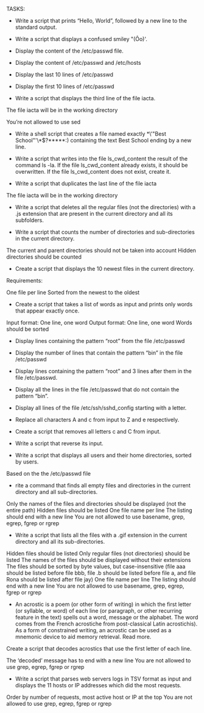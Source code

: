 TASKS:

* Write a script that prints “Hello, World”, followed by a new line to the standard output.

* Write a script that displays a confused smiley "(Ôo)'.

* Display the content of the /etc/passwd file.

* Display the content of /etc/passwd and /etc/hosts

* Display the last 10 lines of /etc/passwd

* Display the first 10 lines of /etc/passwd

* Write a script that displays the third line of the file iacta.

The file iacta will be in the working directory

You’re not allowed to use sed

* Write a shell script that creates a file named exactly \*\\'"Best School"\'\\*$\?\*\*\*\*\*:) containing the text Best School ending by a new line.

* Write a script that writes into the file ls_cwd_content the result of the command ls -la. If the file ls_cwd_content already exists, it should be overwritten. If the file ls_cwd_content does not exist, create it.

* Write a script that duplicates the last line of the file iacta

The file iacta will be in the working directory

* Write a script that deletes all the regular files (not the directories) with a .js extension that are present in the current directory and all its subfolders.

* Write a script that counts the number of directories and sub-directories in the current directory.

The current and parent directories should not be taken into account
Hidden directories should be counted

* Create a script that displays the 10 newest files in the current directory.

Requirements:

One file per line
Sorted from the newest to the oldest

* Create a script that takes a list of words as input and prints only words that appear exactly once.

Input format: One line, one word
Output format: One line, one word
Words should be sorted

* Display lines containing the pattern “root” from the file /etc/passwd

* Display the number of lines that contain the pattern “bin” in the file /etc/passwd

* Display lines containing the pattern “root” and 3 lines after them in the file /etc/passwd.

* Display all the lines in the file /etc/passwd that do not contain the pattern “bin”.

* Display all lines of the file /etc/ssh/sshd_config starting with a letter.

* Replace all characters A and c from input to Z and e respectively.

* Create a script that removes all letters c and C from input.

* Write a script that reverse its input.

* Write a script that displays all users and their home directories, sorted by users.

Based on the the /etc/passwd file

* rite a command that finds all empty files and directories in the current directory and all sub-directories.

Only the names of the files and directories should be displayed (not the entire path)
Hidden files should be listed
One file name per line
The listing should end with a new line
You are not allowed to use basename, grep, egrep, fgrep or rgrep

* Write a script that lists all the files with a .gif extension in the current directory and all its sub-directories.

Hidden files should be listed
Only regular files (not directories) should be listed
The names of the files should be displayed without their extensions
The files should be sorted by byte values, but case-insensitive (file aaa should be listed before file bbb, file .b should be listed before file a, and file Rona should be listed after file jay)
One file name per line
The listing should end with a new line
You are not allowed to use basename, grep, egrep, fgrep or rgrep

* An acrostic is a poem (or other form of writing) in which the first letter (or syllable, or word) of each line (or paragraph, or other recurring feature in the text) spells out a word, message or the alphabet. The word comes from the French acrostiche from post-classical Latin acrostichis). As a form of constrained writing, an acrostic can be used as a mnemonic device to aid memory retrieval. Read more.

Create a script that decodes acrostics that use the first letter of each line.

The ‘decoded’ message has to end with a new line
You are not allowed to use grep, egrep, fgrep or rgrep

* Write a script that parses web servers logs in TSV format as input and displays the 11 hosts or IP addresses which did the most requests.

Order by number of requests, most active host or IP at the top
You are not allowed to use grep, egrep, fgrep or rgrep 
